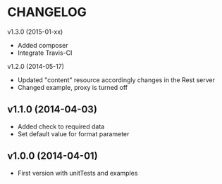 CHANGELOG
=========
v1.3.0 (2015-01-xx)
* Added composer
* Integrate Travis-CI

v1.2.0 (2014-05-17)
* Updated "content" resource accordingly changes in the Rest server
* Changed example, proxy is turned off

v1.1.0 (2014-04-03)
-------------------
* Added check to required data
* Set default value for format parameter 

v1.0.0 (2014-04-01)
-------------------
* First version with unitTests and examples

